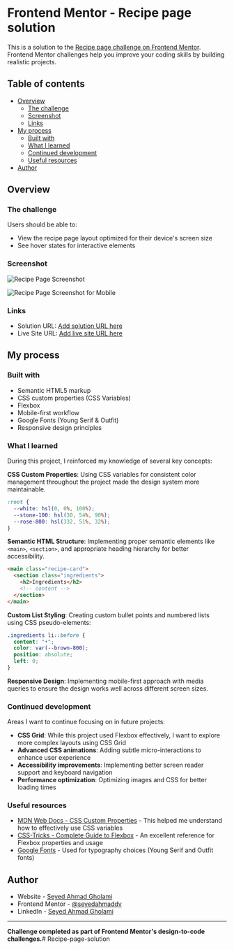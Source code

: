 # Frontend Mentor - Recipe page solution

This is a solution to the [Recipe page challenge on Frontend Mentor](https://www.frontendmentor.io/challenges/recipe-page-KiTsR8QQKm). Frontend Mentor challenges help you improve your coding skills by building realistic projects.

## Table of contents

- [Overview](#overview)
  - [The challenge](#the-challenge)
  - [Screenshot](#screenshot)
  - [Links](#links)
- [My process](#my-process)
  - [Built with](#built-with)
  - [What I learned](#what-i-learned)
  - [Continued development](#continued-development)
  - [Useful resources](#useful-resources)
- [Author](#author)

## Overview

### The challenge

Users should be able to:
- View the recipe page layout optimized for their device's screen size
- See hover states for interactive elements

### Screenshot

![Recipe Page Screenshot](./design/desktop-design.jpg)

![Recipe Page Screenshot for Mobile](./design/mobile-design.jpg)

### Links

- Solution URL: [Add solution URL here](https://your-solution-url.com)
- Live Site URL: [Add live site URL here](https://your-live-site-url.com)

## My process

### Built with

- Semantic HTML5 markup
- CSS custom properties (CSS Variables)
- Flexbox
- Mobile-first workflow
- Google Fonts (Young Serif & Outfit)
- Responsive design principles

### What I learned

During this project, I reinforced my knowledge of several key concepts:

**CSS Custom Properties**: Using CSS variables for consistent color management throughout the project made the design system more maintainable.

```css
:root {
  --white: hsl(0, 0%, 100%);
  --stone-100: hsl(30, 54%, 90%);
  --rose-800: hsl(332, 51%, 32%);
}
```

**Semantic HTML Structure**: Implementing proper semantic elements like `<main>`, `<section>`, and appropriate heading hierarchy for better accessibility.

```html
<main class="recipe-card">
  <section class="ingredients">
    <h2>Ingredients</h2>
    <!-- content -->
  </section>
</main>
```

**Custom List Styling**: Creating custom bullet points and numbered lists using CSS pseudo-elements:

```css
.ingredients li::before {
  content: "•";
  color: var(--brown-800);
  position: absolute;
  left: 0;
}
```

**Responsive Design**: Implementing mobile-first approach with media queries to ensure the design works well across different screen sizes.

### Continued development

Areas I want to continue focusing on in future projects:

- **CSS Grid**: While this project used Flexbox effectively, I want to explore more complex layouts using CSS Grid
- **Advanced CSS animations**: Adding subtle micro-interactions to enhance user experience
- **Accessibility improvements**: Implementing better screen reader support and keyboard navigation
- **Performance optimization**: Optimizing images and CSS for better loading times

### Useful resources

- [MDN Web Docs - CSS Custom Properties](https://developer.mozilla.org/en-US/docs/Web/CSS/Using_CSS_custom_properties) - This helped me understand how to effectively use CSS variables
- [CSS-Tricks - Complete Guide to Flexbox](https://css-tricks.com/snippets/css/a-guide-to-flexbox/) - An excellent reference for Flexbox properties and usage
- [Google Fonts](https://fonts.google.com/) - Used for typography choices (Young Serif and Outfit fonts)

## Author

- Website - [Seyed Ahmad Gholami](https://www.linkedin.com/in/seyedahmaddv/)
- Frontend Mentor - [@seyedahmaddv](https://www.frontendmentor.io/profile/seyedahmaddv)
- LinkedIn - [Seyed Ahmad Gholami](https://www.linkedin.com/in/seyedahmaddv/)

---

**Challenge completed as part of Frontend Mentor's design-to-code challenges.**#   R e c i p e - p a g e - s o l u t i o n  
 
